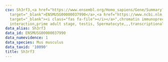 ```yaml
---
csv: Sh3rf3,<a href="https://www.ensembl.org/Homo_sapiens/Gene/Summary?db=core;g=ENSMUSG00000037990"
  target="_blank">ENSMUSG00000037990</a>,<a href="https://www.ncbi.nlm.nih.gov/pubmed/25450459"
  target="_blank"><i class="fas fa-file"></i></a>",chromatin immunoprecipitation assay,direct
  interaction,prime adult stage, testis, Spermatocyte,,,transcriptional regulation,
data_alias: Sh3rf3
data_id: ENSMUSG00000037990
data_numevidence: 1
data_species: Mus musculus
data_taxid: '10090'
title: Sh3rf3
---
```

